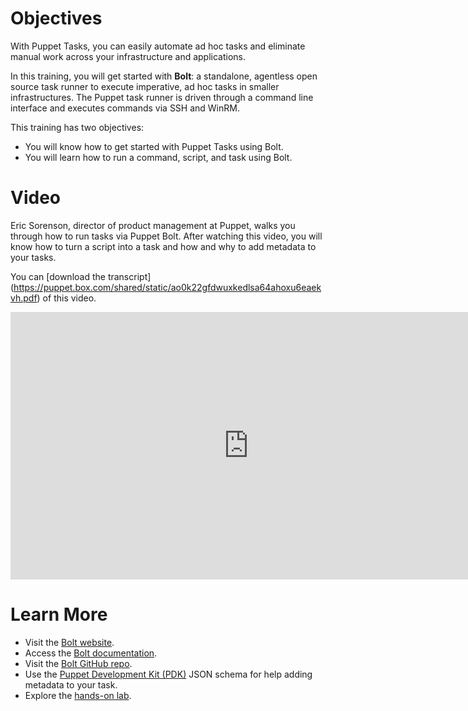 # Objectives 

With Puppet Tasks, you can easily automate ad hoc tasks and eliminate manual work across your infrastructure and applications.

In this training, you will get started with **Bolt**: a standalone, agentless open source task runner to execute imperative, ad hoc tasks in smaller infrastructures. The Puppet task runner is driven through a command line interface and executes commands via SSH and WinRM.

This training has two objectives:

* You will know how to get started with Puppet Tasks using Bolt.
* You will learn how to run a command, script, and task using Bolt. 

# Video
Eric Sorenson, director of product management at Puppet, walks you through how to run tasks via Puppet Bolt. After watching this video, you will know how to turn a script into a task and how and why to add metadata to your tasks. 

You can [download the transcript] (https://puppet.box.com/shared/static/ao0k22gfdwuxkedlsa64ahoxu6eaekvh.pdf) of this video.

<iframe src="https://fast.wistia.net/embed/iframe/o4nlwajf0y?videoFoam=true" title="Wistia video player" allowtransparency="true" frameborder="0" scrolling="no" class="wistia_embed" name="wistia_embed" allowfullscreen="allowfullscreen" mozallowfullscreen="mozallowfullscreen" webkitallowfullscreen="webkitallowfullscreen" oallowfullscreen="oallowfullscreen" msallowfullscreen="msallowfullscreen" width="761" height="428" style="width: 761px; height: 428px;"></iframe></div></div></div>

# Learn More

* Visit the [Bolt website](https://puppet.com/products/puppet-bolt).
* Access the [Bolt documentation](https://puppet.com/docs/bolt/0.x/bolt.html).
* Visit the [Bolt GitHub repo](https://github.com/puppetlabs/bolt).
* Use the [Puppet Development Kit (PDK)](https://puppet.com/download-puppet-development-kit) JSON schema for help adding metadata to your task.
* Explore the [hands-on lab](https://github.com/puppetlabs/tasks-hands-on-lab).




